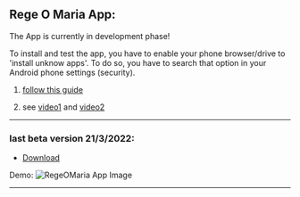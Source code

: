 ## Rege O Maria App:

The App is currently in development phase!

To install and test the app, you have to enable your phone browser/drive to 'install unknow apps'. To do so, you have to search that option in your Android phone settings (security).

1. [follow this guide](https://docs.google.com/document/d/e/2PACX-1vQCLPccI8WU_CHzfBbyEF9RKHXNDPyEMeAxHE-7BGAWs0jexvoYKUGujpf2tRhFdw/pub)

2. see [video1](https://drive.google.com/file/d/1hFTtRrQK15MtoW6209F-PQZqamnU9IuV/view?usp=sharing) and [video2](https://drive.google.com/file/d/1vyEvAlua7SRYhSVFUzrZF0a1407BdtZM/view?usp=sharing)


---

### last beta version 21/3/2022:
- [Download](https://drive.google.com/file/d/1JQ4rds5XqBgKC0ZthvzO36-0aAP3ndQL/view?usp=sharing)

<!--

### old version 18/3/2022
- [Download](https://drive.google.com/file/d/17pRxNnamORTjgDdb4bu20ozY5S-QQokS/view?usp=sharing)

### old old version 18/3/2022
- [Download](https://drive.google.com/file/d/1tH3SQNN8e7zyZ51yACP8ucBZtfmBrgkK/view?usp=sharing)
---

info about [me](https://mtravascio.github.io/)

-->
Demo:
![RegeOMaria App Image](RegeOMaria.gif)

---
